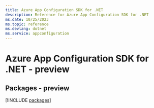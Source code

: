 ```yaml
---
title: Azure App Configuration SDK for .NET
description: Reference for Azure App Configuration SDK for .NET
ms.date: 10/25/2023
ms.topic: reference
ms.devlang: dotnet
ms.service: appconfiguration
---
```

# Azure App Configuration SDK for .NET - preview
## Packages - preview
[!INCLUDE [packages](app-configuration-index.md)]